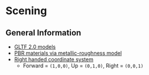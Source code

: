# Scening

## General Information

- [GLTF 2.0 models](https://registry.khronos.org/glTF/specs/2.0/glTF-2.0.html)
- [PBR materials via metallic-roughness model](https://registry.khronos.org/glTF/specs/2.0/glTF-2.0.html#materials)
- [Right handed coordinate system](https://registry.khronos.org/glTF/specs/2.0/glTF-2.0.html#coordinate-system-and-units)
    - Forward = `(1,0,0)`, Up = `(0,1,0)`, Right = `(0,0,1)`
